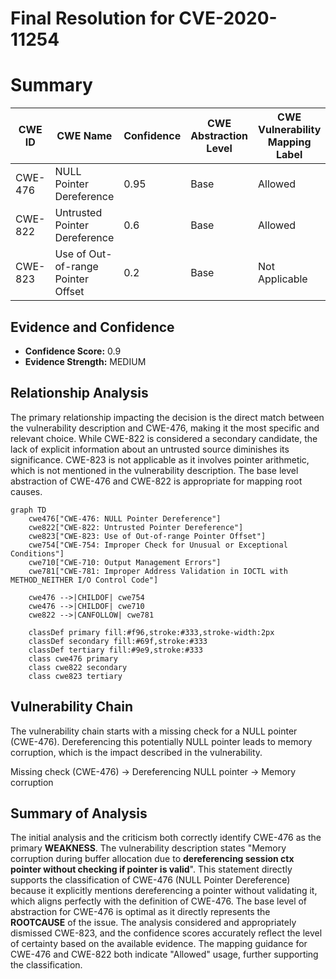 # Final Resolution for CVE-2020-11254

# Summary
| CWE ID | CWE Name | Confidence | CWE Abstraction Level | CWE Vulnerability Mapping Label | CWE-Vulnerability Mapping Notes |
|---|---|---|---|---|---|
| CWE-476 | NULL Pointer Dereference | 0.95 | Base | Allowed | Primary CWE |
| CWE-822 | Untrusted Pointer Dereference | 0.6 | Base | Allowed | Secondary Candidate |
| CWE-823 | Use of Out-of-range Pointer Offset | 0.2 | Base | Not Applicable | Not Applicable |

## Evidence and Confidence

*   **Confidence Score:** 0.9
*   **Evidence Strength:** MEDIUM

## Relationship Analysis
The primary relationship impacting the decision is the direct match between the vulnerability description and CWE-476, making it the most specific and relevant choice. While CWE-822 is considered a secondary candidate, the lack of explicit information about an untrusted source diminishes its significance. CWE-823 is not applicable as it involves pointer arithmetic, which is not mentioned in the vulnerability description. The base level abstraction of CWE-476 and CWE-822 is appropriate for mapping root causes.

```mermaid
graph TD
    cwe476["CWE-476: NULL Pointer Dereference"]
    cwe822["CWE-822: Untrusted Pointer Dereference"]
    cwe823["CWE-823: Use of Out-of-range Pointer Offset"]
    cwe754["CWE-754: Improper Check for Unusual or Exceptional Conditions"]
    cwe710["CWE-710: Output Management Errors"]
    cwe781["CWE-781: Improper Address Validation in IOCTL with METHOD_NEITHER I/O Control Code"]

    cwe476 -->|CHILDOF| cwe754
    cwe476 -->|CHILDOF| cwe710
    cwe822 -->|CANFOLLOW| cwe781

    classDef primary fill:#f96,stroke:#333,stroke-width:2px
    classDef secondary fill:#69f,stroke:#333
    classDef tertiary fill:#9e9,stroke:#333
    class cwe476 primary
    class cwe822 secondary
    class cwe823 tertiary
```

## Vulnerability Chain
The vulnerability chain starts with a missing check for a NULL pointer (CWE-476). Dereferencing this potentially NULL pointer leads to memory corruption, which is the impact described in the vulnerability.

Missing check (CWE-476) -> Dereferencing NULL pointer -> Memory corruption

## Summary of Analysis
The initial analysis and the criticism both correctly identify CWE-476 as the primary **WEAKNESS**. The vulnerability description states "Memory corruption during buffer allocation due to **dereferencing session ctx pointer without checking if pointer is valid**". This statement directly supports the classification of CWE-476 (NULL Pointer Dereference) because it explicitly mentions dereferencing a pointer without validating it, which aligns perfectly with the definition of CWE-476. The base level of abstraction for CWE-476 is optimal as it directly represents the **ROOTCAUSE** of the issue. The analysis considered and appropriately dismissed CWE-823, and the confidence scores accurately reflect the level of certainty based on the available evidence. The mapping guidance for CWE-476 and CWE-822 both indicate "Allowed" usage, further supporting the classification.